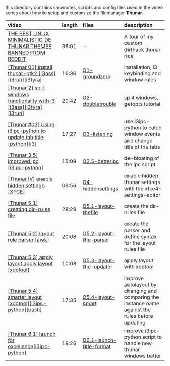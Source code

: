 this directory contains shownotes, scripts and config files used in the video series about how to setup and customize the filemanager **Thunar**.  

| video | length | files | description |
|:----- |:------ | :----  |:----------- |
|[THE BEST LINUX MINIMALISTIC DE THUNAR THEMES BANNED FROM REDDIT] | 36:01 | - | A tour of my custom dirthack thunar rice |
|[[Thunar 01] install thunar-gtk2 [i3ass][i3run][i3fyra]](https://youtu.be/K67YPzsEMWs) | 16:36 | [01-groundzero] | installation, i3 keybinding and window rules |
|[[Thunar 2] split windows functionality with i3 [i3ass][i3fyra][i3run]](https://youtu.be/YAZq5FO0ffI) | 20:42 | [02-doubletrouble] | split windows, getopts tutorial |
|[[Thunar #03] using i3ipc-python to update tab title [python][i3]](https://youtu.be/yPFciqUtzo8) | 17:27 | [03-listening] | use i3ipc-python to catch window events and change title of the tabs |
|[[Thunar 3.5] improved ipc [i3ipc-python]](https://youtu.be/bUU9n4xs8QM) | 15:09 | [03.5-betteripc] | de-bloating of the ipc script |
|[[Thunar IV] enable hidden settings [XFCE]](https://youtu.be/sOb6JziHjC4) | 09:56 | [04-hiddensettings] | enable hidden thunar settings with the xfce4-settings-editor |
|[[Thunar 5.1] creating dir-rules file](https://youtu.be/beaa7lUurkg) | 28:29 | [05.1-layout-thefile] | create the dir-rules file |
|[[Thunar 5.2] layout rule parser [awk]](https://youtu.be/lRvOpCRutDo) | 20:08 | [05.2-layout-the-parser] | create the parser and define syntax for the layout rules file |
|[[Thunar 5.3] apply layout apply layout [xdotool]](https://youtu.be/-Gb-nYsIbiY) | 10:08 | [05.3-layout-the-updater] | apply layout with xdotool |
|[[Thunar 5.4] smarter layout [xdotool][i3ipc-python][bash]](https://youtu.be/orzFgO4CU88) | 17:35 | [05.4-layout-smart] | improve autolayout by changing and comparing the instance name against the rules before updating |
|[[Thunar 6.1] launch for excellence[i3ipc-python]](https://youtu.be/4FpOGSO797w) | 19:26 | [06.1-launch-title-format] | improve i3ipc-python script to handle new thunar windows better |


[06.1-launch-title-format]: https://github.com/budlabs/youtube/tree/master/thunar/06.1-launch-title-format
[05.4-layout-smart]: https://github.com/budlabs/youtube/tree/master/thunar/05.4-layout-smart
[05.3-layout-the-updater]: https://github.com/budlabs/youtube/tree/master/thunar/05.3-layout-the-updater
[05.2-layout-the-parser]: https://github.com/budlabs/youtube/tree/master/thunar/05.2-layout-the-parser
[05.1-layout-thefile]: https://github.com/budlabs/youtube/tree/master/thunar/05.1-layout-thefile
[04-hiddensettings]: https://github.com/budlabs/youtube/tree/master/thunar/04-hiddensettings
[03.5-betteripc]: https://github.com/budlabs/youtube/tree/master/thunar/03.5-betteripc
[01-groundzero]: https://github.com/budlabs/youtube/tree/master/thunar/01-groundzero
[03-listening]: https://github.com/budlabs/youtube/tree/master/thunar/03-listening
[02-doubletrouble]: https://github.com/budlabs/youtube/tree/master/thunar/02-doubletrouble
[THE BEST LINUX MINIMALISTIC DE THUNAR THEMES BANNED FROM REDDIT]: https://youtu.be/9IuzFnQ46jo
